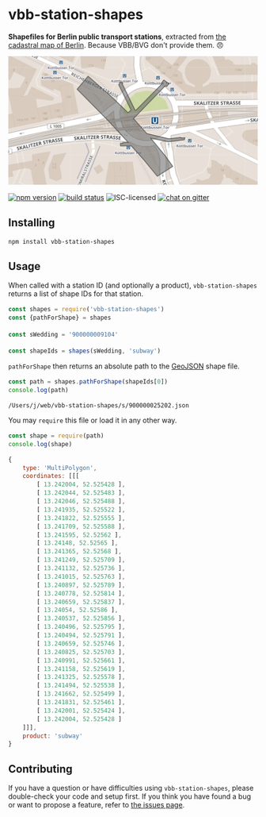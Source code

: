 # vbb-station-shapes

**Shapefiles for Berlin public transport stations**, extracted from [the cadastral map of Berlin](https://fbinter.stadt-berlin.de/fb/index.jsp?loginkey=zoomStart&mapId=wmsk_alkis@senstadt&bbox=390525,5817516,390903,5817739). Because VBB/BVG don't provide them. :angry:

[![Kottbusser Tor shape](kotti-shape.png)](https://bl.ocks.org/anonymous/raw/b17b1c9883b8e7e08026fbfc986d9b9f/)

[![npm version](https://img.shields.io/npm/v/vbb-station-shapes.svg)](https://www.npmjs.com/package/vbb-station-shapes)
[![build status](https://img.shields.io/travis/derhuerst/vbb-station-shapes.svg)](https://travis-ci.org/derhuerst/vbb-station-shapes)
![ISC-licensed](https://img.shields.io/github/license/derhuerst/vbb-station-shapes.svg)
[![chat on gitter](https://badges.gitter.im/derhuerst.svg)](https://gitter.im/derhuerst)


## Installing

```shell
npm install vbb-station-shapes
```


## Usage

When called with a station ID (and optionally a product), `vbb-station-shapes` returns a list of shape IDs for that station.

```js
const shapes = require('vbb-station-shapes')
const {pathForShape} = shapes

const sWedding = '900000009104'

const shapeIds = shapes(sWedding, 'subway')
```

`pathForShape` then returns an absolute path to the [GeoJSON](http://geojson.org/) shape file.

```js
const path = shapes.pathForShape(shapeIds[0])
console.log(path)
```

```
/Users/j/web/vbb-station-shapes/s/900000025202.json
```

You may `require` this file or load it in any other way.

```js
const shape = require(path)
console.log(shape)
```

```js
{
	type: 'MultiPolygon',
	coordinates: [[[
		[ 13.242004, 52.525428 ],
		[ 13.242044, 52.525483 ],
		[ 13.242046, 52.525488 ],
		[ 13.241935, 52.525522 ],
		[ 13.241822, 52.525555 ],
		[ 13.241709, 52.525588 ],
		[ 13.241595, 52.52562 ],
		[ 13.24148, 52.52565 ],
		[ 13.241365, 52.52568 ],
		[ 13.241249, 52.525709 ],
		[ 13.241132, 52.525736 ],
		[ 13.241015, 52.525763 ],
		[ 13.240897, 52.525789 ],
		[ 13.240778, 52.525814 ],
		[ 13.240659, 52.525837 ],
		[ 13.24054, 52.52586 ],
		[ 13.240537, 52.525856 ],
		[ 13.240496, 52.525795 ],
		[ 13.240494, 52.525791 ],
		[ 13.240659, 52.525746 ],
		[ 13.240825, 52.525703 ],
		[ 13.240991, 52.525661 ],
		[ 13.241158, 52.525619 ],
		[ 13.241325, 52.525578 ],
		[ 13.241494, 52.525538 ],
		[ 13.241662, 52.525499 ],
		[ 13.241831, 52.525461 ],
		[ 13.242001, 52.525424 ],
		[ 13.242004, 52.525428 ]
	]]],
	product: 'subway'
}
```


## Contributing

If you have a question or have difficulties using `vbb-station-shapes`, please double-check your code and setup first. If you think you have found a bug or want to propose a feature, refer to [the issues page](https://github.com/derhuerst/vbb-station-shapes/issues).
